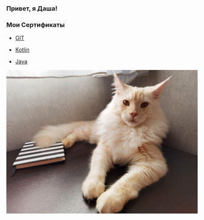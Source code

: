 ### **Привет, я Даша!**

### Мои Сертификаты 

- [GIT](https://github.com/DariaMandzyuk/DariaMandzyuk/blob/main/certificate%20git.pdf)

- [Kotlin]()

- [Java](https://github.com/DariaMandzyuk/DariaMandzyuk/blob/main/certificate%20java.pdf)

 ![](./photo_2023-01-11_20-22-14.jpg)
